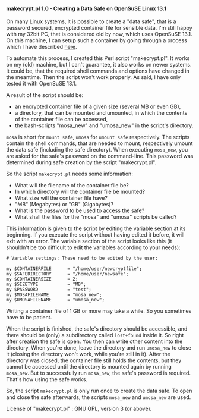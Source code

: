 #### makecrypt.pl 1.0 - Creating a Data Safe on OpenSuSE Linux 13.1

On many Linux systems, it is possible to create a "data safe", that is a password secured, encrypted container file for sensible data.
I'm still happy with my 32bit PC, that is considered old by now, which uses OpenSuSE 13.1.
On this machine, I can setup such a container by going through a process which I have described [here](https://hlubenow.lima-city.de/suse131.html#30).

To automate this process, I created this Perl script "makecrypt.pl".
It works on my (old) machine, but I can't guarantee, it also works on newer systems. It could be, that the required shell commands and options have changed in the meantime. Then the script won't work properly. As said, I have only tested it with OpenSuSE 13.1.

A result of the script should be:

- an encrypted container file of a given size (several MB or even GB),
- a directory, that can be mounted and umounted, in which the contents of the container file can be accessed,
- the bash-scripts "mosa_new" and "umosa_new" in the script's directory.

`mosa` is short for `mount safe`, `umosa` for `umount safe` respectively.
The scripts contain the shell commands, that are needed to mount, respectively umount the data safe (including the safe directory).
When executing `mosa_new`, you are asked for the safe's password on the command-line. This password was determined during safe creation by the script "makecrypt.pl".

So the script `makecrypt.pl` needs some information:

- What will the filename of the container file be?
- In which directory will the container file be mounted?
- What size will the container file have? 
- "MB" (Megabytes) or "GB" (Gigabytes)?
- What is the password to be used to access the safe?
- What shall the files for the "mosa" and "umosa" scripts be called?

This information is given to the script by editing the variable section at its beginning. If you execute the script without having edited it before, it will exit with an error. 
The variable section of the script looks like this (it shouldn't be too difficult to edit the variables according to your needs):

```
# Variable settings: These need to be edited by the user:

my $CONTAINERFILE      = "/home/user/newcryptfile";
my $SAFEDIRECTORY      = "/home/user/newsafe";
my $CONTAINERSIZE      = 2;
my $SIZETYPE           = "MB";
my $PASSWORD           = "test";
my $MOSAFILENAME       = "mosa_new";
my $UMOSAFILENAME      = "umosa_new";
```

Writing a container file of 1 GB or more may take a while. So you sometimes have to be patient.

When the script is finished, the safe's directory should be accessible, and there should be (only) a subdirectory called `lost+found` inside it. So right after creation the safe is open. You then can write other content into the directory. When you're done, leave the directory and run `umosa_new` to close it (closing the directory won't work, while you're still in it). After the directory was closed, the container file still holds the contents, but they cannot be accessed until the directory is mounted again by running `mosa_new`. But to successfully run `mosa_new`, the safe's password is required. That's how using the safe works.

So, the script `makecrypt.pl` is only run once to create the data safe. To open and close the safe afterwards, the scripts `mosa_new` and `umosa_new` are used. 

License of "makecrypt.pl" : GNU GPL, version 3 (or above). 
